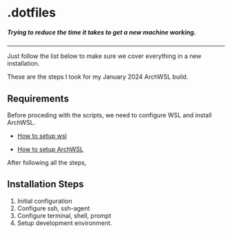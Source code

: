 # .dotfiles

##### Trying to reduce the time it takes to get a new machine working.

---

Just follow the list below to make sure we cover everything in a new installation.

These are the steps I took for my January 2024 ArchWSL build.

## Requirements

Before proceding with the scripts, we need to configure WSL and install ArchWSL. 

- [How to setup wsl](https://docs.microsoft.com/en-us/windows/wsl/install)

- [How to setup ArchWSL](https://wsldl-pg.github.io/ArchW-docs/How-to-Setup/)

After following all the steps, 

## Installation Steps

1. Initial configuration
2. Configure ssh, ssh-agent
3. Configure terminal, shell, prompt
4. Setup development environment.
